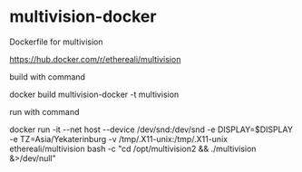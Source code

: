 # multivision-docker
Dockerfile for multivision

https://hub.docker.com/r/ethereali/multivision

build with command

docker build multivision-docker -t multivision

run with command

docker run -it --net host --device /dev/snd:/dev/snd -e DISPLAY=$DISPLAY -e TZ=Asia/Yekaterinburg -v /tmp/.X11-unix:/tmp/.X11-unix ethereali/multivision bash -c "cd /opt/multivision2 && ./multivision &>/dev/null"
